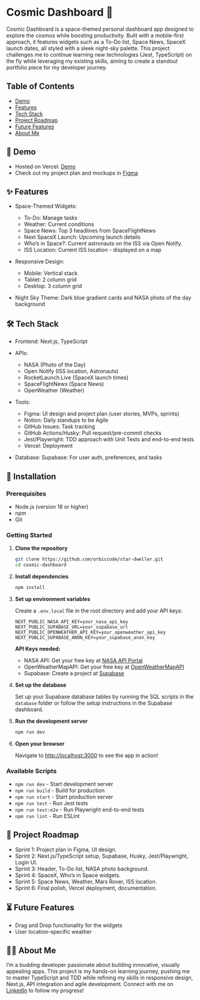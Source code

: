 # Cosmic Dashboard 🚀

Cosmic Dashboard is a space-themed personal dashboard app designed to explore the cosmos while boosting productivity. Built with a mobile-first approach, it features widgets such as a To-Do list, Space News, SpaceX launch dates, all styled with a sleek night-sky palette. This project challenges me to continue learning new technologies (Jest, TypeScript) on the fly while leveraging my existing skills, aiming to create a standout portfolio piece for my developer journey.

## Table of Contents

- [Demo](#-demo)
- [Features](#-features)
- [Tech Stack](#%EF%B8%8F-tech-stack)
- [Project Roadmap](#-project-roadmap)
- [Future Features](#-future-features)
- [About Me](#-about-me)

## 🌌 Demo

- Hosted on Vercel: [Demo](https://stardweller.vercel.app/dashboard)
- Check out my project plan and mockups in [Figma](https://www.figma.com/board/21TMmNKdjrhxi0D2awQo8W/personal-dashboard?t=3lGg2O0gkLgF0Ptb-1)

## ✨ Features

- Space-Themed Widgets:

  - To-Do: Manage tasks
  - Weather: Current conditions
  - Space News: Top 3 headlines from SpaceFlightNews
  - Next SpaceX Launch: Upcoming launch details
  - Who’s in Space?: Current astronauts on the ISS via Open Notify.
  - ISS Location: Current ISS location - displayed on a map

- Responsive Design:

  - Mobile: Vertical stack
  - Tablet: 2 column grid
  - Desktop: 3 column grid

- Night Sky Theme: Dark blue gradient cards and NASA photo of the day background

## 🛠️ Tech Stack

- Frontend: Next.js, TypeScript

- APIs:

  - NASA (Photo of the Day)
  - Open Notify (ISS location, Astronauts)
  - RocketLaunch.Live (SpaceX launch times)
  - SpaceFlightNews (Space News)
  - OpenWeather (Weather)

- Tools:

  - Figma: UI design and project plan (user stories, MVPs, sprints)
  - Notion: Daily standups to be Agile
  - GitHub Issues: Task tracking
  - GitHub Actions/Husky: Pull request/pre-commit checks
  - Jest/Playwright: TDD approach with Unit Tests and end-to-end tests
  - Vercel: Deployment

- Database: Supabase: For user auth, preferences, and tasks

## 🔧 Installation

### Prerequisites

- Node.js (version 18 or higher)
- npm
- Git

### Getting Started

1. **Clone the repository**
   ```bash
   git clone https://github.com/orbiccode/star-dweller.git
   cd cosmic-dashboard
   ```

2. **Install dependencies**
   ```bash
   npm install
   ```

3. **Set up environment variables**
   
   Create a `.env.local` file in the root directory and add your API keys:
   ```env
   NEXT_PUBLIC_NASA_API_KEY=your_nasa_api_key
   NEXT_PUBLIC_SUPABASE_URL=your_supabase_url
   NEXT_PUBLIC_OPENWEATHER_API_KEY=your_openweather_api_key
   NEXT_PUBLIC_SUPABASE_ANON_KEY=your_supabase_anon_key
   ```

   **API Keys needed:**
   - NASA API: Get your free key at [NASA API Portal](https://api.nasa.gov/)
   - OpenWeatherMapAPI: Get your free key at [OpenWeatherMapAPI](https://openweathermap.org/api)
   - Supabase: Create a project at [Supabase](https://supabase.com/)

4. **Set up the database**
   
   Set up your Supabase database tables by running the SQL scripts in the `database` folder or follow the setup instructions in the Supabase dashboard.

5. **Run the development server**
   ```bash
   npm run dev
   ```

6. **Open your browser**
   
   Navigate to [http://localhost:3000](http://localhost:3000) to see the app in action!

### Available Scripts

- `npm run dev` - Start development server
- `npm run build` - Build for production
- `npm run start` - Start production server
- `npm run test` - Run Jest tests
- `npm run test:e2e` - Run Playwright end-to-end tests
- `npm run lint` - Run ESLint

## 📆 Project Roadmap

- Sprint 1: Project plan in Figma, UI design.
- Sprint 2: Next.js/TypeScript setup, Supabase, Husky, Jest/Playwright, Login UI.
- Sprint 3: Header, To-Do list, NASA photo background.
- Sprint 4: SpaceX, Who’s in Space widgets.
- Sprint 5: Space News, Weather, Mars Rover, ISS location.
- Sprint 6: Final polish, Vercel deployment, documentation.

## ⏳ Future Features

- Drag and Drop functionality for the widgets
- User location-specific weather

## 👨‍💻 About Me

I’m a budding developer passionate about building innovative, visually appealing apps. This project is my hands-on learning journey, pushing me to master TypeScript and TDD while refining my skills in responsive design, Next.js, API integration and agile development. Connect with me on [LinkedIn](https://www.linkedin.com/in/james-o-kane-orbiccode/) to follow my progress!
